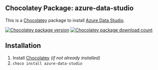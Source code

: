 ## Chocolatey Package: azure-data-studio
This is a [Chocolatey](https://chocolatey.org/) package to install [Azure Data Studio](https://docs.microsoft.com/en-us/sql/azure-data-studio).

[![Chocolatey package version](https://img.shields.io/chocolatey/v/azure-data-studio.svg)](https://chocolatey.org/packages/azure-data-studio)
[![Chocolatey package download count](https://img.shields.io/chocolatey/dt/azure-data-studio.svg)](https://chocolatey.org/packages/azure-data-studio)

## Installation
1. Install [Chocolatey](https://chocolatey.org/) *(if not already installed)*
2. `choco install azure-data-studio`
